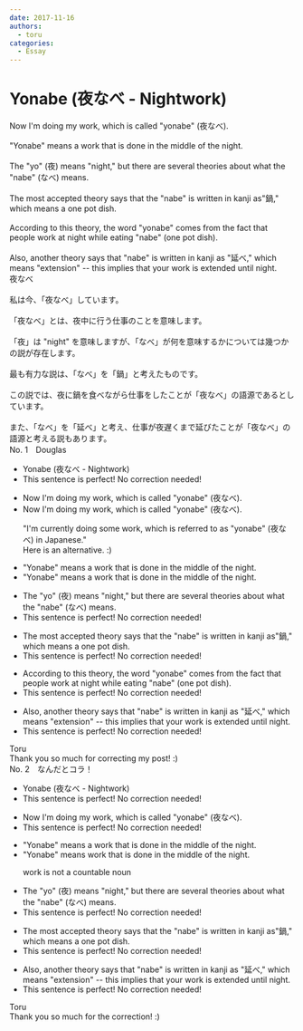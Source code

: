 ```yaml
---
date: 2017-11-16
authors:
  - toru
categories:
  - Essay
---
```


<h1 id="subject_show">Yonabe (夜なべ - Nightwork)</h1>
<div class="date" hidden>Nov 16, 2017 06:02</div>
<div id="post"><div id="body_show_ori">
Now I'm doing my work, which is called "yonabe" (夜なべ).<br/><br/>"Yonabe" means a work that is done in the middle of the night.<br/><br/>The "yo" (夜) means "night," but there are several theories about what the "nabe" (なべ) means.<br/><br/>The most accepted theory says that the "nabe" is written in kanji as"鍋," which means a one pot dish.<br/><br/>According to this theory, the word "yonabe" comes from the fact that people work at night while eating "nabe" (one pot dish).<br/><br/>Also, another theory says that "nabe" is written in kanji as "延べ," which means "extension" -- this implies that your work is extended until night.
</div></div>

<!-- more -->

<div id="post_ja"><div id="body_show_mo">
夜なべ<br/><br/>私は今、「夜なべ」しています。<br/><br/>「夜なべ」とは、夜中に行う仕事のことを意味します。<br/><br/>「夜」は "night" を意味しますが、「なべ」が何を意味するかについては幾つかの説が存在します。<br/><br/>最も有力な説は、「なべ」を「鍋」と考えたものです。<br/><br/>この説では、夜に鍋を食べながら仕事をしたことが「夜なべ」の語源であるとしています。<br/><br/>また、「なべ」を「延べ」と考え、仕事が夜遅くまで延びたことが「夜なべ」の語源と考える説もあります。
</div></div>
<div id="block"><div class="first_name"> No. 1　<span class="just_name">Douglas</span></div><div id="block2">
<ul class="correction_field">
<li class="incorrect">Yonabe (夜なべ - Nightwork)</li>
<li class="corrected perfect">This sentence is perfect! No correction needed!</li>
</ul>
<ul class="correction_field">
<li class="incorrect">Now I'm doing my work, which is called "yonabe" (夜なべ).</li>
<li class="corrected correct">
Now I'm doing my work, which is called "yonabe" (夜なべ).
<p class="correction_comment">"I'm currently doing some work, which is referred to as "yonabe" (夜なべ) in Japanese."<br/>Here is an alternative. :)</p>
</li>
</ul>
<ul class="correction_field">
<li class="incorrect">"Yonabe" means a work that is done in the middle of the night.</li>
<li class="corrected correct">
"Yonabe" means <span class="f_blue"><span class="sline">a</span></span> work that is done in the middle of the night.
</li>
</ul>
<ul class="correction_field">
<li class="incorrect">The "yo" (夜) means "night," but there are several theories about what the "nabe" (なべ) means.</li>
<li class="corrected perfect">This sentence is perfect! No correction needed!</li>
</ul>
<ul class="correction_field">
<li class="incorrect">The most accepted theory says that the "nabe" is written in kanji as"鍋," which means a one pot dish.</li>
<li class="corrected perfect">This sentence is perfect! No correction needed!</li>
</ul>
<ul class="correction_field">
<li class="incorrect">According to this theory, the word "yonabe" comes from the fact that people work at night while eating "nabe" (one pot dish).</li>
<li class="corrected perfect">This sentence is perfect! No correction needed!</li>
</ul>
<ul class="correction_field">
<li class="incorrect">Also, another theory says that "nabe" is written in kanji as "延べ," which means "extension" -- this implies that your work is extended until night.</li>
<li class="corrected perfect">This sentence is perfect! No correction needed!</li>
</ul>
</div><div class="name"><span class="just_name">Toru</span><br>
Thank you so much for correcting my post! :)
</div>
</div>
<div id="block"><div class="first_name"> No. 2　<span class="just_name">なんだとコラ！</span></div><div id="block2">
<ul class="correction_field">
<li class="incorrect">Yonabe (夜なべ - Nightwork)</li>
<li class="corrected perfect">This sentence is perfect! No correction needed!</li>
</ul>
<ul class="correction_field">
<li class="incorrect">Now I'm doing my work, which is called "yonabe" (夜なべ).</li>
<li class="corrected perfect">This sentence is perfect! No correction needed!</li>
</ul>
<ul class="correction_field">
<li class="incorrect">"Yonabe" means a work that is done in the middle of the night.</li>
<li class="corrected correct">
"Yonabe" means work that is done in the middle of the night.
<p class="correction_comment">work is not a countable noun</p>
</li>
</ul>
<ul class="correction_field">
<li class="incorrect">The "yo" (夜) means "night," but there are several theories about what the "nabe" (なべ) means.</li>
<li class="corrected perfect">This sentence is perfect! No correction needed!</li>
</ul>
<ul class="correction_field">
<li class="incorrect">The most accepted theory says that the "nabe" is written in kanji as"鍋," which means a one pot dish.</li>
<li class="corrected perfect">This sentence is perfect! No correction needed!</li>
</ul>
<ul class="correction_field">
<li class="incorrect">Also, another theory says that "nabe" is written in kanji as "延べ," which means "extension" -- this implies that your work is extended until night.</li>
<li class="corrected perfect">This sentence is perfect! No correction needed!</li>
</ul>
</div><div class="name"><span class="just_name">Toru</span><br>
Thank you so much for the correction! :)
</div>
</div>
